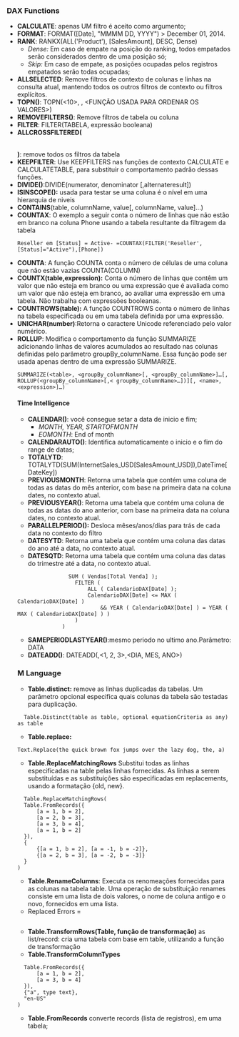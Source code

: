 ### DAX Functions
  - __CALCULATE__: apenas UM filtro é aceito como argumento;
  - __FORMAT__: FORMAT([Date], "MMMM DD, YYYY") >  December 01, 2014.
  - __RANK__: RANKX(ALL('Product'), [SalesAmount], DESC, Dense)
    - _Dense:_ Em caso de empate na posição do ranking, todos empatados serão considerados dentro de uma posição só;
    - _Skip:_ Em caso de empate, as posições ocupadas pelos registros empatados serão todas ocupadas;
  - __ALLSELECTED__: Remove filtros de contexto de colunas e linhas na consulta atual, mantendo todos os outros filtros de contexto ou filtros explícitos. 
  - __TOPN()__: TOPN(<10>, <table>, <FUNÇÃO USADA PARA ORDENAR OS VALORES>)
  - __REMOVEFILTERS()__: Remove filtros de tabela ou coluna
  - __FILTER__: FILTER(TABELA, expressão booleana)
  - __ALLCROSSFILTERED(<table>)__: remove todos os filtros da tabela
  - __KEEPFILTER__: Use KEEPFILTERS nas funções de contexto CALCULATE e CALCULATETABLE, para substituir o comportamento padrão dessas funções.
  - __DIVIDE()__:DIVIDE(numerator, denominator [,alternateresult])
  - __ISINSCOPE():__ usada para testar se uma coluna é o nível em uma hierarquia de niveis
  - __CONTAINS__(table, columnName, value[, columnName, value]…)
  - __COUNTAX__: O exemplo a seguir conta o número de linhas que não estão em branco na coluna Phone usando a tabela resultante da filtragem da tabela 
    ```
    Reseller em [Status] = Active- =COUNTAX(FILTER('Reseller',[Status]="Active"),[Phone])
    ```
  - __COUNTA__: A função COUNTA conta o número de células de uma coluna que não estão vazias COUNTA(COLUMN)
  - __COUNTX(table,expression):__ Conta o número de linhas que contêm um valor que não esteja em branco ou uma expressão que é avaliada como um valor que não esteja em branco, ao avaliar uma expressão em uma tabela. Não trabalha com expressões booleanas. 
  - __COUNTROWS(table):__ A função COUNTROWS conta o número de linhas na tabela especificada ou em uma tabela definida por uma expressão.
  - __UNICHAR(number)__:Retorna o caractere Unicode referenciado pelo valor numérico.   
  - __ROLLUP__: Modifica o comportamento da função SUMMARIZE adicionando linhas de valores acumulados ao resultado nas colunas definidas pelo parâmetro groupBy_columnName. Essa função pode ser usada apenas dentro de uma expressão SUMMARIZE.
  ```
  SUMMARIZE(<table>, <groupBy_columnName>[, <groupBy_columnName>]…[, ROLLUP(<groupBy_columnName>[,< groupBy_columnName>…])][, <name>, <expression>]…)
  ```
  
 #### Time Intelligence
  - __CALENDAR()__: você consegue setar a data de inicio e fim;
    - _MONTH, YEAR, STARTOFMONTH_
    - _EOMONTH_: End of month
  - __CALENDARAUTO()__: Identifica automaticamente o inicio e o fim do range de datas;
  - __TOTALYTD__: TOTALYTD(SUM(InternetSales_USD[SalesAmount_USD]),DateTime[DateKey])
  - __PREVIOUSMONTH__: Retorna uma tabela que contém uma coluna de todas as datas do mês anterior, com base na primeira data na coluna dates, no contexto atual.
  - __PREVIOUSYEAR()__: Retorna uma tabela que contém uma coluna de todas as datas do ano anterior, com base na primeira data na coluna dates, no contexto atual.
  - __PARALLELPERIOD():__ Desloca mêses/anos/dias para trás de cada data no contexto do filtro
  - __DATESYTD__: Retorna uma tabela que contém uma coluna das datas do ano até a data, no contexto atual.
  - __DATESQTD__: Retorna uma tabela que contém uma coluna das datas do trimestre até a data, no contexto atual.
  ```CALCULATE ( 
                  SUM ( Vendas[Total Venda] );
                    FILTER (
                        ALL ( CalendarioDAX[Date] );
                        CalendarioDAX[Date] <= MAX ( CalendarioDAX[Date] )
                            && YEAR ( CalendarioDAX[Date] ) = YEAR ( MAX ( CalendarioDAX[Date] ) )
                    )
                )
 ```
 - __SAMEPERIODLASTYEAR()__:mesmo periodo no ultimo ano.Parâmetro: DATA
 - __DATEADD()__: DATEADD(<dates>,<1, 2, 3>,<DIA, MES, ANO>)  
 ### M Language
  - __Table.distinct:__ remove as linhas duplicadas da tabelas. Um parâmetro opcional especifica quais colunas da tabela são testadas para duplicação. 
  ```
    Table.Distinct(table as table, optional equationCriteria as any) as table
  ```
  - __Table.replace:__
   ```
  Text.Replace(the quick brown fox jumps over the lazy dog, the, a)
   ```
  - __Table.ReplaceMatchingRows__ Substitui todas as linhas especificadas na table pelas linhas fornecidas. As linhas a serem substituídas e as substituições são especificadas em replacements, usando a formatação {old, new}. 
  ```
    Table.ReplaceMatchingRows(
    Table.FromRecords({
        [a = 1, b = 2],
        [a = 2, b = 3],
        [a = 3, b = 4],
        [a = 1, b = 2]
    }),
    {
        {[a = 1, b = 2], [a = -1, b = -2]},
        {[a = 2, b = 3], [a = -2, b = -3]}
    }
)
  ```
  - __Table.RenameColumns__: Executa os renomeações fornecidas para as colunas na tabela table. Uma operação de substituição renames consiste em uma lista de dois valores, o nome de coluna antigo e o novo, fornecidos em uma lista.
  - Replaced Errors = 
  ```Table.ReplaceErrorValues(#"Changed Type", {{"Customer Key", 0}}) in #"Replaced Errors"
  ```
  - __Table.TransformRows(Table, função de transformação)__ as list/record: cria uma tabela com base em table, utilizando a função de transformação
  - __Table.TransformColumnTypes__
  ```Table.TransformColumnTypes(
    Table.FromRecords({
        [a = 1, b = 2],
        [a = 3, b = 4]
    }),
    {"a", type text},
    "en-US"
)
 ```
 - __Table.FromRecords__ converte records (lista de registros), em uma tabela; 
